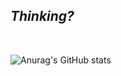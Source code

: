 ## _Thinking?_
<br/>

![Anurag's GitHub stats](https://github-readme-stats.vercel.app/api?username=aquagull&show_icons=true&bg_color=00000000)
<br/>  
<!--


- 🔭 I’m currently working on ...
- 🌱 I’m currently learning ...
- 👯 I’m looking to collaborate on ...
- 🤔 I’m looking for help with ...
- 💬 Ask me about ...
- 📫 How to reach me: ...
- 😄 Pronouns: ...
- ⚡ Fun fact: ...
-->
